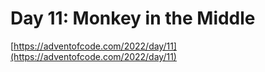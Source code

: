# Day 11: Monkey in the Middle

[https://adventofcode.com/2022/day/11](https://adventofcode.com/2022/day/11)
